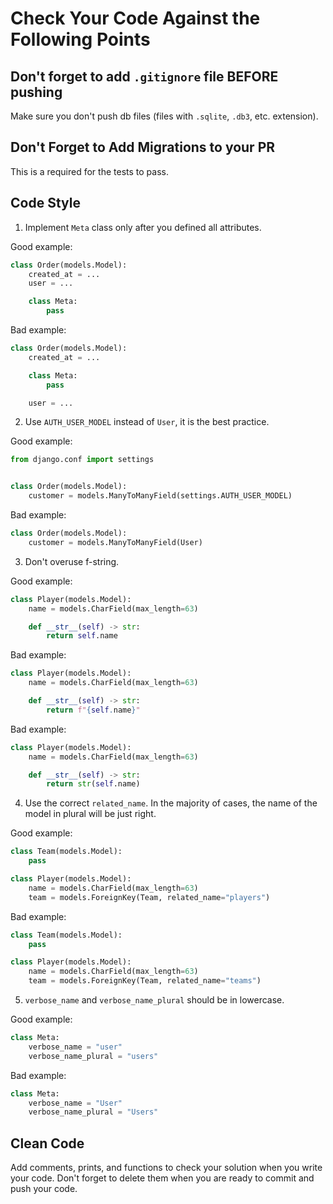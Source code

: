  # Сheck Your Code Against the Following Points

## Don't forget to add `.gitignore` file BEFORE pushing
Make sure you don't push db files (files with `.sqlite`, `.db3`, etc. extension).

## Don't Forget to Add Migrations to your PR
This is a required for the tests to pass.

## Code Style
1. Implement `Meta` class only after you defined all attributes.

Good example:
```python
class Order(models.Model):
    created_at = ...
    user = ...

    class Meta:
        pass
```

Bad example:
```python
class Order(models.Model):
    created_at = ...

    class Meta:
        pass    

    user = ...
```

2. Use `AUTH_USER_MODEL` instead of `User`, it is the best practice.

Good example:
```python
from django.conf import settings


class Order(models.Model):
    customer = models.ManyToManyField(settings.AUTH_USER_MODEL)
```

Bad example:
```python
class Order(models.Model):
    customer = models.ManyToManyField(User)
```

3. Don't overuse f-string.

Good example:
```python
class Player(models.Model):
    name = models.CharField(max_length=63)

    def __str__(self) -> str:
        return self.name
```

Bad example:
```python
class Player(models.Model):
    name = models.CharField(max_length=63)

    def __str__(self) -> str:
        return f"{self.name}"
```

Bad example:
```python
class Player(models.Model):
    name = models.CharField(max_length=63)

    def __str__(self) -> str:
        return str(self.name)
```

4. Use the correct `related_name`. In the majority of cases, the name of the model in plural will be just right.

Good example:
```python
class Team(models.Model):
    pass

class Player(models.Model):
    name = models.CharField(max_length=63)
    team = models.ForeignKey(Team, related_name="players")
```

Bad example:
```python
class Team(models.Model):
    pass

class Player(models.Model):
    name = models.CharField(max_length=63)
    team = models.ForeignKey(Team, related_name="teams")
```

5. `verbose_name` and `verbose_name_plural` should be in lowercase.

Good example:
```python
class Meta:
    verbose_name = "user"
    verbose_name_plural = "users"
```

Bad example:
```python
class Meta:
    verbose_name = "User"
    verbose_name_plural = "Users"
```

## Clean Code
Add comments, prints, and functions to check your solution when you write your code. 
Don't forget to delete them when you are ready to commit and push your code.
